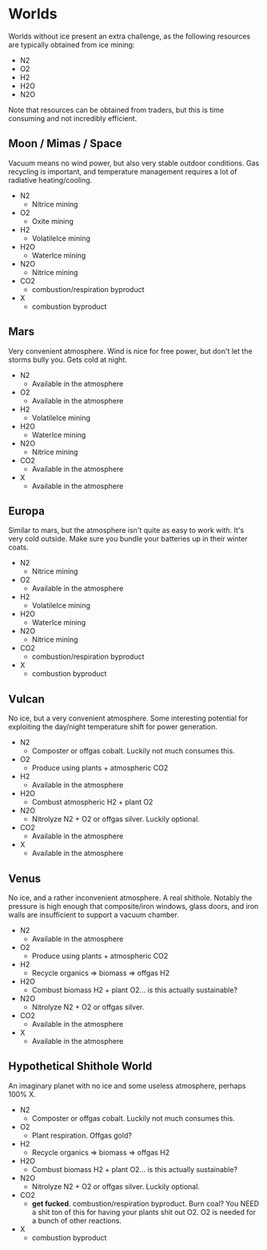 
# Worlds

Worlds without ice present an extra challenge, as the following resources are typically obtained from ice mining:

- N2
- O2
- H2
- H2O
- N2O

Note that resources can be obtained from traders, but this is time consuming and not incredibly efficient.

## Moon / Mimas / Space

Vacuum means no wind power, but also very stable outdoor conditions. Gas recycling is important, and temperature management requires a lot of radiative heating/cooling.

- N2
  - Nitrice mining
- O2
  - Oxite mining
- H2
  - VolatileIce mining
- H2O
  - WaterIce mining
- N2O
  - Nitrice mining
- CO2
  - combustion/respiration byproduct
- X
  - combustion byproduct

## Mars

Very convenient atmosphere. Wind is nice for free power, but don't let the storms bully you. Gets cold at night.

- N2
  - Available in the atmosphere
- O2
  - Available in the atmosphere
- H2
  - VolatileIce mining
- H2O
  - WaterIce mining
- N2O
  - Nitrice mining
- CO2
  - Available in the atmosphere
- X
  - Available in the atmosphere

## Europa

Similar to mars, but the atmosphere isn't quite as easy to work with. It's very cold outside. Make sure you bundle your batteries up in their winter coats.

- N2
  - Nitrice mining
- O2
  - Available in the atmosphere
- H2
  - VolatileIce mining
- H2O
  - WaterIce mining
- N2O
  - Nitrice mining
- CO2
  - combustion/respiration byproduct
- X
  - combustion byproduct

## Vulcan

No ice, but a very convenient atmosphere. Some interesting potential for exploiting the day/night temperature shift for power generation.

- N2
  - Composter or offgas cobalt. Luckily not much consumes this.
- O2
  - Produce using plants + atmospheric CO2
- H2
  - Available in the atmosphere
- H2O
  - Combust atmospheric H2 + plant O2
- N2O
  - Nitrolyze N2 + O2 or offgas silver. Luckily optional.
- CO2
  - Available in the atmosphere
- X
  - Available in the atmosphere

## Venus

No ice, and a rather inconvenient atmosphere. A real shithole. Notably the pressure is high enough that composite/iron windows, glass doors, and iron walls are insufficient to support a vacuum chamber.

- N2
  - Available in the atmosphere
- O2
  - Produce using plants + atmospheric CO2
- H2
  - Recycle organics => biomass => offgas H2
- H2O
  - Combust biomass H2 + plant O2... is this actually sustainable?
- N2O
  - Nitrolyze N2 + O2 or offgas silver.
- CO2
  - Available in the atmosphere
- X
  - Available in the atmosphere

## Hypothetical Shithole World

An imaginary planet with no ice and some useless atmosphere, perhaps 100% X.

- N2
  - Composter or offgas cobalt. Luckily not much consumes this.
- O2
  - Plant respiration. Offgas gold?
- H2
  - Recycle organics => biomass => offgas H2
- H2O
  - Combust biomass H2 + plant O2... is this actually sustainable?
- N2O
  - Nitrolyze N2 + O2 or offgas silver. Luckily optional.
- CO2
  - **get fucked**. combustion/respiration byproduct. Burn coal? You NEED a shit ton of this for having your plants shit out O2. O2 is needed for a bunch of other reactions.
- X
  - combustion byproduct
